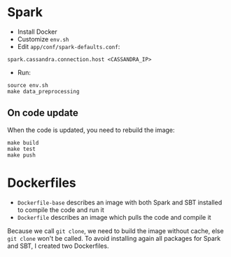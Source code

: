 # Spark

* Install Docker
* Customize `env.sh`
* Edit `app/conf/spark-defaults.conf`:

```
spark.cassandra.connection.host <CASSANDRA_IP>
```

* Run:

```
source env.sh
make data_preprocessing
```

## On code update

When the code is updated, you need to rebuild the image:

```
make build
make test
make push
```

# Dockerfiles

* `Dockerfile-base` describes an image with both Spark and SBT installed to compile the code and run it
* `Dockerfile` describes an image which pulls the code and compile it

Because we call `git clone`, we need to build the image without cache, else `git clone`
won't be called. To avoid installing again all packages for Spark and SBT, I created
two Dockerfiles.
